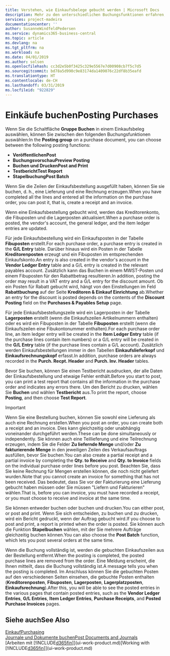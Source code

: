 ```yaml
---
title: Verstehen, wie Einkaufsbelege gebucht werden | Microsoft Docs
description: Mehr zu den unterschiedlichen Buchungsfunktionen erfahren, um Einkaufsbelege zu buchen.
services: project-madeira
documentationcenter: ''
author: SusanneWindfeldPedersen
ms.service: dynamics365-business-central
ms.topic: article
ms.devlang: na
ms.tgt_pltfrm: na
ms.workload: na
ms.date: 04/01/2019
ms.author: solsen
ms.openlocfilehash: cc3d2e5b0f3425c329e5567e7d00908cb7f5c7d5
ms.sourcegitcommit: bd78a5d990c9e83174da1409076c22df8b35eafd
ms.translationtype: HT
ms.contentlocale: de-CH
ms.lasthandoff: 03/31/2019
ms.locfileid: "922829"
---
```

# <a name="posting-purchases"></a><span data-ttu-id="eaf1e-103">Einkäufe buchen</span><span class="sxs-lookup"><span data-stu-id="eaf1e-103">Posting Purchases</span></span>
<span data-ttu-id="eaf1e-104">Wenn Sie die Schaltfläche **Gruppe Buchen** in einem Einkaufsbeleg auswählen, können Sie zwischen den folgenden Buchungsfunktionen auswählen:</span><span class="sxs-lookup"><span data-stu-id="eaf1e-104">In the **Posting group** on a purchase document, you can choose between the following posting functions:</span></span>

* <span data-ttu-id="eaf1e-105">**Veröffentlichen**</span><span class="sxs-lookup"><span data-stu-id="eaf1e-105">**Post**</span></span>
* <span data-ttu-id="eaf1e-106">**Buchungsvorschau**</span><span class="sxs-lookup"><span data-stu-id="eaf1e-106">**Preview Posting**</span></span>
* <span data-ttu-id="eaf1e-107">**Buchen und Drucken**</span><span class="sxs-lookup"><span data-stu-id="eaf1e-107">**Post and Print**</span></span>
* <span data-ttu-id="eaf1e-108">**Testbericht**</span><span class="sxs-lookup"><span data-stu-id="eaf1e-108">**Test Report**</span></span>
* <span data-ttu-id="eaf1e-109">**Stapelbuchung**</span><span class="sxs-lookup"><span data-stu-id="eaf1e-109">**Post Batch**</span></span>

<span data-ttu-id="eaf1e-110">Wenn Sie die Zeilen der Einkaufsbestellung ausgefüllt haben, können Sie sie buchen, d. h., eine Lieferung und eine Rechnung erzeugen.</span><span class="sxs-lookup"><span data-stu-id="eaf1e-110">When you have completed all the lines and entered all the information on the purchase order, you can post it, that is, create a receipt and an invoice.</span></span>

<span data-ttu-id="eaf1e-111">Wenn eine Einkaufsbestellung gebucht wird, werden das Kreditorenkonto, die Fibuposten und die Lagerposten aktualisiert.</span><span class="sxs-lookup"><span data-stu-id="eaf1e-111">When a purchase order is posted, the vendor's account, the general ledger, and the item ledger entries are updated.</span></span>

<span data-ttu-id="eaf1e-112">Für jede Einkaufsbestellung wird ein Einkaufsposten in der Tabelle **Fibuposten** erstellt.</span><span class="sxs-lookup"><span data-stu-id="eaf1e-112">For each purchase order, a purchase entry is created in the **G/L Entry** table.</span></span> <span data-ttu-id="eaf1e-113">Darüber hinaus wird ein Posten in der Tabelle **Kreditorenposten** erzeugt und ein Fibuposten im entsprechenden Einkaufskonto.</span><span class="sxs-lookup"><span data-stu-id="eaf1e-113">An entry is also created in the vendor's account in the **Vendor Ledger Entry** table and a G/L entry is created in the relevant payables account.</span></span> <span data-ttu-id="eaf1e-114">Zusätzlich kann das Buchen in einem MWST-Posten und einem Fibuposten für den Rabattbetrag resultieren.</span><span class="sxs-lookup"><span data-stu-id="eaf1e-114">In addition, posting the order may result in a VAT entry and a G/L entry for the discount amount.</span></span> <span data-ttu-id="eaf1e-115">Ob ein Posten für Rabatt gebucht wird, hängt von den Einstellungen im Feld **Rabattbuchung** auf der Seite **Kreditoren & Einkauf Einrichtung** ab.</span><span class="sxs-lookup"><span data-stu-id="eaf1e-115">Whether an entry for the discount is posted depends on the contents of the **Discount Posting** field on the **Purchases & Payables Setup** page.</span></span>

<span data-ttu-id="eaf1e-116">Für jede Einkaufsbestellungszeile wird ein Lagerposten in der Tabelle **Lagerposten** erstellt (wenn die Einkaufszeilen Artikelnummern enthalten) oder es wird ein Fibuposten in der Tabelle **Fibuposten** erstellt (wenn die Einkaufszeilen eine Fibukontonummer enthalten).</span><span class="sxs-lookup"><span data-stu-id="eaf1e-116">For each purchase order line, an item ledger entry will be created in the **Item Ledger Entry** table (if the purchase lines contain item numbers) or a G/L entry will be created in the **G/L Entry** table (if the purchase lines contain a G/L account).</span></span> <span data-ttu-id="eaf1e-117">Zusätzlich werden Einkaufsbestellungen immer in den Tabellen **Einkaufslieferkopf** und **Einkaufsrechnungskopf** erfasst.</span><span class="sxs-lookup"><span data-stu-id="eaf1e-117">In addition, purchase orders are always recorded in the **Purch. Recpt. Header** and **Purch. Inv. Header** tables.</span></span>

<span data-ttu-id="eaf1e-118">Bevor Sie buchen, können Sie einen Testbericht ausdrucken, der alle Daten der Einkaufsbestellung und etwaige Fehler enthält.</span><span class="sxs-lookup"><span data-stu-id="eaf1e-118">Before you start to post, you can print a test report that contains all the information in the purchase order and indicates any errors there.</span></span> <span data-ttu-id="eaf1e-119">Um den Bericht zu drucken, wählen Sie **Buchen** und wählen **Testbericht** aus.</span><span class="sxs-lookup"><span data-stu-id="eaf1e-119">To print the report, choose **Posting**, and then choose **Test Report**.</span></span>

> [!IMPORTANT]  
>   <span data-ttu-id="eaf1e-120">Wenn Sie eine Bestellung buchen, können Sie sowohl eine Lieferung als auch eine Rechnung erstellen.</span><span class="sxs-lookup"><span data-stu-id="eaf1e-120">When you post an order, you can create both a receipt and an invoice.</span></span> <span data-ttu-id="eaf1e-121">Dies kann gleichzeitig oder unabhängig voneinander durchgeführt werden.</span><span class="sxs-lookup"><span data-stu-id="eaf1e-121">These can be done simultaneously or independently.</span></span> <span data-ttu-id="eaf1e-122">Sie können auch eine Teillieferung und eine Teilrechnung erzeugen, indem Sie die Felder **Zu liefernde Menge** und/oder **Zu fakturierende Menge** in den jeweiligen Zeilen des Verkaufsauftrags ausfüllen, bevor Sie buchen.</span><span class="sxs-lookup"><span data-stu-id="eaf1e-122">You can also create a partial receipt and a partial invoice by completing the **Qty. to Receive** and **Qty. to Invoice** fields on the individual purchase order lines before you post.</span></span> <span data-ttu-id="eaf1e-123">Beachten Sie, dass Sie keine Rechnung für Mengen erstellen können, die noch nicht geliefert wurden.</span><span class="sxs-lookup"><span data-stu-id="eaf1e-123">Note that you cannot create an invoice for something that has not been received.</span></span> <span data-ttu-id="eaf1e-124">Das bedeutet, dass Sie vor der Fakturierung eine Lieferung gebucht haben müssen oder Sie müssen "Liefern und Fakturieren" wählen.</span><span class="sxs-lookup"><span data-stu-id="eaf1e-124">That is, before you can invoice, you must have recorded a receipt, or you must choose to receive and invoice at the same time.</span></span>

<span data-ttu-id="eaf1e-125">Sie können entweder buchen oder buchen und drucken.</span><span class="sxs-lookup"><span data-stu-id="eaf1e-125">You can either post, or post and print.</span></span> <span data-ttu-id="eaf1e-126">Wenn Sie sich entscheiden, zu buchen und zu drucken, wird ein Bericht gedruckt, wenn der Auftrag gebucht wird.</span><span class="sxs-lookup"><span data-stu-id="eaf1e-126">If you choose to post and print, a report is printed when the order is posted.</span></span> <span data-ttu-id="eaf1e-127">Sie können auch die Funktion **Stapelbuchen** wählen, mit der Sie mehrere Aufträge gleichzeitig buchen können.</span><span class="sxs-lookup"><span data-stu-id="eaf1e-127">You can also choose the **Post Batch** function, which lets you post several orders at the same time.</span></span>

<span data-ttu-id="eaf1e-128">Wenn die Buchung vollständig ist, werden die gebuchten Einkaufszeilen aus der Bestellung entfernt.</span><span class="sxs-lookup"><span data-stu-id="eaf1e-128">When the posting is completed, the posted purchase lines are removed from the order.</span></span> <span data-ttu-id="eaf1e-129">Eine Meldung erscheint, die Ihnen mitteilt, dass die Buchung vollständig ist.</span><span class="sxs-lookup"><span data-stu-id="eaf1e-129">A message tells you when the posting is completed.</span></span> <span data-ttu-id="eaf1e-130">Im Anschluss können Sie die gebuchten Posten auf den verschiedenen Seiten einsehen, die gebuchte Posten enthalten (**Kreditorenposten**, **Fibuposten**, **Lagerposten**, **Lagerplatzposten**, **Einkaufsrechnung**).</span><span class="sxs-lookup"><span data-stu-id="eaf1e-130">After this, you will be able to see the posted entries in the various pages that contain posted entries, such as the **Vendor Ledger Entries**, **G/L Entries**, **Item Ledger Entries**, **Purchase Receipts**, and **Posted Purchase Invoices** pages.</span></span>

## <a name="see-also"></a><span data-ttu-id="eaf1e-131">Siehe auch</span><span class="sxs-lookup"><span data-stu-id="eaf1e-131">See Also</span></span>
[<span data-ttu-id="eaf1e-132">Einkauf</span><span class="sxs-lookup"><span data-stu-id="eaf1e-132">Purchasing</span></span>](purchasing-manage-purchasing.md)  
[<span data-ttu-id="eaf1e-133">Journale und Dokumente buchen</span><span class="sxs-lookup"><span data-stu-id="eaf1e-133">Post Documents and Journals</span></span>](ui-post-documents-journals.md)  
<span data-ttu-id="eaf1e-134">[Arbeiten mit [!INCLUDE[d365fin](includes/d365fin_md.md)]](ui-work-product.md)</span><span class="sxs-lookup"><span data-stu-id="eaf1e-134">[Working with [!INCLUDE[d365fin](includes/d365fin_md.md)]](ui-work-product.md)</span></span>

